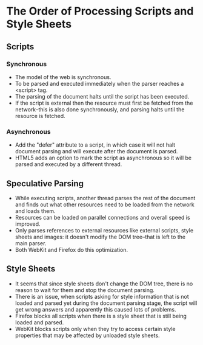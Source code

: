 # The Order of Processing Scripts and Style Sheets
## Scripts
### Synchronous
- The model of the web is synchronous.
- To be parsed and executed immediately when the parser reaches a &lt;script&gt; tag. 
- The parsing of the document halts until the script has been executed. 
- If the script is external then the resource must first be fetched from the network–this is also done synchronously, and parsing halts until the resource is fetched. 

### Asynchronous
- Add the "defer" attribute to a script, in which case it will not halt document parsing and will execute after the document is parsed. 
- HTML5 adds an option to mark the script as asynchronous so it will be parsed and executed by a different thread.

## Speculative Parsing
- While executing scripts, another thread parses the rest of the document and finds out what other resources need to be loaded from the network and loads them. 
- Resources can be loaded on parallel connections and overall speed is improved. 
- Only parses references to external resources like external scripts, style sheets and images: it doesn't modify the DOM tree–that is left to the main parser.
- Both WebKit and Firefox do this optimization.

## Style Sheets
- It seems that since style sheets don't change the DOM tree, there is no reason to wait for them and stop the document parsing. 
- There is an issue, when scripts asking for style information that is not loaded and parsed yet during the document parsing stage, the script will get wrong answers and apparently this caused lots of problems.
- Firefox blocks all scripts when there is a style sheet that is still being loaded and parsed. 
- WebKit blocks scripts only when they try to access certain style properties that may be affected by unloaded style sheets.